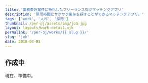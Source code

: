 ```yaml
---
title: '業務委託案件に特化したフリーランス向けマッチングアプリ'
description: '隙間時間にサクサク案件を探すことができるマッチングアプリ。'
tags: ['work', '人材', '採用']
thumbnail: /per-pj/assets/img/job.jpg
layout: layouts/work-detail.njk
permalink: '/per-pj/works/{{ slug }}/'
slug: 'job'
date: 2018-04-01
---
```


## 作成中

現在、準備中。
